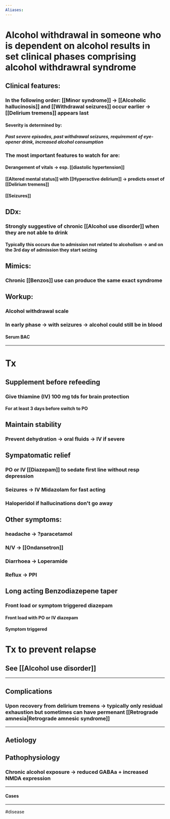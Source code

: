 ```yaml
---
Aliases:
---
```

# Alcohol withdrawal in someone who is dependent on alcohol results in set clinical phases comprising alcohol withdrawral syndrome
## Clinical features:
### In the following order: [[Minor syndrome]] -> [[Alcoholic hallucinosis]] and [[Withdrawal seizures]] occur earlier -> [[Delirium tremens]] appears last
#### Severity is determined by:
##### Past severe episodes, past withdrawal seizures, requirement of eye-opener drink, increased alcohol consumption
### The most important features to watch for are:
#### Derangement of vitals -> esp. [[diastolic hypertension]]
#### [[Altered mental status]] with [[Hyperactive delirium]] -> predicts onset of [[Delirium tremens]]
#### [[Seizures]]
## DDx:
### Strongly suggestive of chronic [[Alcohol use disorder]] when they are not able to drink
#### Typically this occurs due to admission not related to alcoholism -> and on the 3rd day of admission they start seizing

## Mimics:
### Chronic [[Benzos]] use can produce the same exact syndrome
## Workup:
### Alcohol withdrawal scale
### In early phase -> with seizures -> alcohol could still be in blood
#### Serum BAC

---
# Tx
## Supplement before refeeding 
### Give thiamine (IV) 100 mg tds for brain protection
#### For at least 3 days before switch to PO 
## Maintain stability
### Prevent dehydration → oral fluids → IV if severe
## Sympatomatic relief
### PO or IV [[Diazepam]] to sedate first line without resp depression
### Seizures -> IV Midazolam for fast acting 
### Haloperidol if hallucinations don't go away
## Other symptoms:
### headache -> ?paracetamol
### N/V -> [[Ondansetron]]
### Diarrhoea -> Loperamide
### Reflux -> PPI
## Long acting Benzodiazepene taper
### Front load or symptom triggered diazepam 
#### Front load with PO or IV diazepam 
#### Symptom triggered 

# Tx to prevent relapse
## See [[Alcohol use disorder]]
	
---
## Complications
### Upon recovery from delirium tremens -> typically only residual exhaustion but sometimes can have permenant [[Retrograde amnesia|Retrograde amnesic syndrome]]

---
## Aetiology
## Pathophysiology
### Chronic alcohol exposure -> reduced GABAa + increased NMDA expression

---
#### Cases


---
#disease 